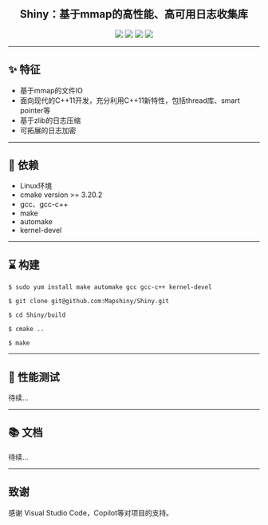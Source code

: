 <div align="center">


## Shiny：基于mmap的高性能、高可用日志收集库

![](https://img.shields.io/badge/release-v1.0-blue.svg)
![](https://img.shields.io/badge/build-passing-green.svg)
![](https://img.shields.io/badge/dependencies-up%20to%20date-green.svg)
![](https://img.shields.io/badge/license-MIT-blue.svg)

</div>

-----

## ✨ 特征

- 基于mmap的文件IO
- 面向现代的C++11开发，充分利用C++11新特性，包括thread库、smart pointer等
- 基于zlib的日志压缩
- 可拓展的日志加密

----

## 💎 依赖

- Linux环境
- cmake version >= 3.20.2
- gcc、gcc-c++
- make
- automake
- kernel-devel

----

## ⌛️ 构建

```
$ sudo yum install make automake gcc gcc-c++ kernel-devel

$ git clone git@github.com:Mapshiny/Shiny.git

$ cd Shiny/build

$ cmake ..

$ make

```

----

## 🥇 性能测试

待续...

----

## 📚 文档

待续...

----

## 致谢

感谢 Visual Studio Code，Copilot等对项目的支持。
